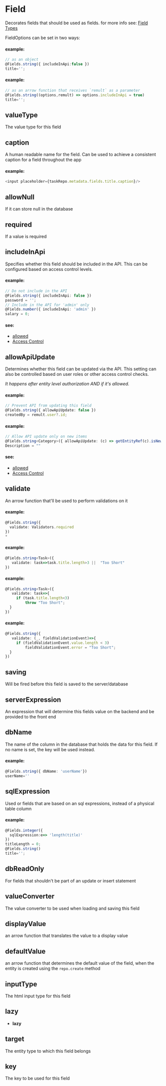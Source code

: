 # Field
Decorates fields that should be used as fields.
for more info see: [Field Types](https://remult.dev/docs/field-types.html)

FieldOptions can be set in two ways:


#### example:
```ts
// as an object
@Fields.string({ includeInApi:false })
title='';
```


#### example:
```ts
// as an arrow function that receives `remult` as a parameter
@Fields.string((options,remult) => options.includeInApi = true)
title='';
```
## valueType
The value type for this field
## caption
A human readable name for the field. Can be used to achieve a consistent caption for a field throughout the app


#### example:
```ts
<input placeholder={taskRepo.metadata.fields.title.caption}/>
```
## allowNull
If it can store null in the database
## required
If a value is required
## includeInApi
Specifies whether this field should be included in the API. This can be configured
based on access control levels.


#### example:
```ts
// Do not include in the API
@Fields.string({ includeInApi: false })
password = '';
// Include in the API for 'admin' only
@Fields.number({ includeInApi: 'admin' })
salary = 0;
```


#### see:
 - [allowed](https://remult.dev/docs/allowed.html)
 - [Access Control](https://remult.dev/docs/access-control)

## allowApiUpdate
Determines whether this field can be updated via the API. This setting can also
be controlled based on user roles or other access control checks.

_It happens after entity level authorization AND if it's allowed._


#### example:
```ts
// Prevent API from updating this field
@Fields.string({ allowApiUpdate: false })
createdBy = remult.user?.id;
```


#### example:
```ts
// Allow API update only on new items
@Fields.string<Category>({ allowApiUpdate: (c) => getEntityRef(c).isNew() })
Description = ""
```


#### see:
 - [allowed](https://remult.dev/docs/allowed.html)
 - [Access Control](https://remult.dev/docs/access-control)

## validate
An arrow function that'll be used to perform validations on it


#### example:
```ts
@Fields.string({
  validate: Validators.required
})
*
```


#### example:
```ts
@Fields.string<Task>({
   validate: task=>task.title.length>3 ||  "Too Short"
})
```


#### example:
```ts
@Fields.string<Task>({
   validate: task=>{
     if (task.title.length<3)
         throw "Too Short";
  }
})
```


#### example:
```ts
@Fields.string({
   validate: (_, fieldValidationEvent)=>{
     if (fieldValidationEvent.value.length < 3)
         fieldValidationEvent.error = "Too Short";
  }
})
```
## saving
Will be fired before this field is saved to the server/database
## serverExpression
An expression that will determine this fields value on the backend and be provided to the front end
## dbName
The name of the column in the database that holds the data for this field. If no name is set, the key will be used instead.


#### example:
```ts
@Fields.string({ dbName: 'userName'})
userName=''
```
## sqlExpression
Used or fields that are based on an sql expressions, instead of a physical table column


#### example:
```ts
@Fields.integer({
  sqlExpression:e=> 'length(title)'
})
titleLength = 0;
@Fields.string()
title='';
```
## dbReadOnly
For fields that shouldn't be part of an update or insert statement
## valueConverter
The value converter to be used when loading and saving this field
## displayValue
an arrow function that translates the value to a display value
## defaultValue
an arrow function that determines the default value of the field, when the entity is created using the `repo.create` method
## inputType
The html input type for this field
## lazy
* **lazy**
## target
The entity type to which this field belongs
## key
The key to be used for this field
